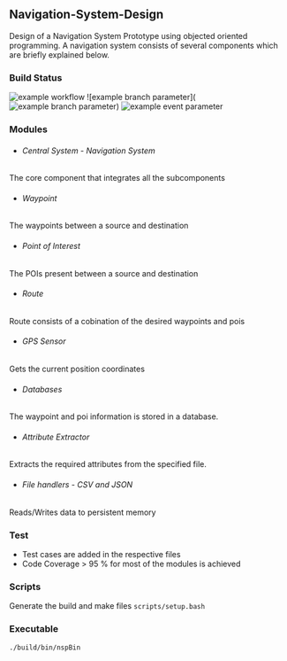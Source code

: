 ## Navigation-System-Design
Design of a Navigation System Prototype using objected oriented programming. A navigation system consists of several components which are briefly explained below.

### Build Status
![example workflow](https://github.com/thampan/navigation-system-prototype/actions/workflows/cmake.yml/badge.svg)
![example branch parameter](![example branch parameter](https://github.com/thampan/navigation-system-prototype/actions/workflows/cmake.yml/badge.svg/badge.svg?branch=master))
![example event parameter](https://github.com/thampan/navigation-system-prototype/actions/workflows/cmake.yml/badge.svg?event=push)

### Modules
+ ###### Central System - Navigation System
The core component that integrates all the subcomponents
+ ###### Waypoint
The waypoints between a source and destination
+  ###### Point of Interest
The POIs present between a source and destination
+ ###### Route
Route consists of a cobination of the desired waypoints and pois
+ ###### GPS Sensor
Gets the current position coordinates
+ ###### Databases
The waypoint and poi information is stored in a database.
+ ###### Attribute Extractor
Extracts the required attributes from the specified file.
+ ###### File handlers - CSV and JSON
Reads/Writes data to persistent memory

### Test
- Test cases are added in the respective files
- Code Coverage > 95 % for most of the modules is achieved

### Scripts
Generate the build and make files
`scripts/setup.bash`

### Executable
`./build/bin/nspBin`
